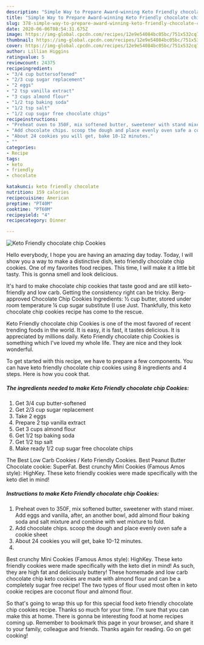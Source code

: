 ```yaml
---
description: "Simple Way to Prepare Award-winning Keto Friendly chocolate chip Cookies"
title: "Simple Way to Prepare Award-winning Keto Friendly chocolate chip Cookies"
slug: 378-simple-way-to-prepare-award-winning-keto-friendly-chocolate-chip-cookies
date: 2020-06-06T08:54:31.675Z
image: https://img-global.cpcdn.com/recipes/12e9e54084bc05bc/751x532cq70/keto-friendly-chocolate-chip-cookies-recipe-main-photo.jpg
thumbnail: https://img-global.cpcdn.com/recipes/12e9e54084bc05bc/751x532cq70/keto-friendly-chocolate-chip-cookies-recipe-main-photo.jpg
cover: https://img-global.cpcdn.com/recipes/12e9e54084bc05bc/751x532cq70/keto-friendly-chocolate-chip-cookies-recipe-main-photo.jpg
author: Lillian Higgins
ratingvalue: 5
reviewcount: 24375
recipeingredient:
- "3/4 cup buttersoftened"
- "2/3 cup sugar replacement"
- "2 eggs"
- "2 tsp vanilla extract"
- "3 cups almond flour"
- "1/2 tsp baking soda"
- "1/2 tsp salt"
- "1/2 cup sugar free chocolate chips"
recipeinstructions:
- "Preheat oven to 350F, mix softened butter, sweetener with stand mixer. Add eggs and vanilla, after, an another bowl, add almond flour baking soda and salt mixture and combine with wet mixture to fold."
- "Add chocolate chips. scoop the dough and place evenly oven safe a cookie sheet"
- "About 24 cookies you will get, bake 10-12 minutes."
- ""
categories:
- Recipe
tags:
- keto
- friendly
- chocolate

katakunci: keto friendly chocolate 
nutrition: 159 calories
recipecuisine: American
preptime: "PT40M"
cooktime: "PT60M"
recipeyield: "4"
recipecategory: Dinner

---
```



![Keto Friendly chocolate chip Cookies](https://img-global.cpcdn.com/recipes/12e9e54084bc05bc/751x532cq70/keto-friendly-chocolate-chip-cookies-recipe-main-photo.jpg)

Hello everybody, I hope you are having an amazing day today. Today, I will show you a way to make a distinctive dish, keto friendly chocolate chip cookies. One of my favorites food recipes. This time, I will make it a little bit tasty. This is gonna smell and look delicious.

It&#39;s hard to make chocolate chip cookies that taste good and are still keto-friendly and low carb. Getting the consistency right can be tricky. Berg-approved Chocolate Chip Cookies Ingredients: ½ cup butter, stored under room temperature ¼ cup sugar substitute (I use Just. Thankfully, this keto chocolate chip cookies recipe has come to the rescue.

Keto Friendly chocolate chip Cookies is one of the most favored of recent trending foods in the world. It is easy, it is fast, it tastes delicious. It is appreciated by millions daily. Keto Friendly chocolate chip Cookies is something which I've loved my whole life. They are nice and they look wonderful.


To get started with this recipe, we have to prepare a few components. You can have keto friendly chocolate chip cookies using 8 ingredients and 4 steps. Here is how you cook that.

<!--inarticleads1-->

##### The ingredients needed to make Keto Friendly chocolate chip Cookies:

1. Get 3/4 cup butter-softened
1. Get 2/3 cup sugar replacement
1. Take 2 eggs
1. Prepare 2 tsp vanilla extract
1. Get 3 cups almond flour
1. Get 1/2 tsp baking soda
1. Get 1/2 tsp salt
1. Make ready 1/2 cup sugar free chocolate chips


The Best Low Carb Cookies / Keto Friendly Cookies. Best Peanut Butter Chocolate cookie: SuperFat. Best crunchy Mini Cookies (Famous Amos style): HighKey. These keto friendly cookies were made specifically with the keto diet in mind! 

<!--inarticleads2-->

##### Instructions to make Keto Friendly chocolate chip Cookies:

1. Preheat oven to 350F, mix softened butter, sweetener with stand mixer. Add eggs and vanilla, after, an another bowl, add almond flour baking soda and salt mixture and combine with wet mixture to fold.
1. Add chocolate chips. scoop the dough and place evenly oven safe a cookie sheet
1. About 24 cookies you will get, bake 10-12 minutes.
1. 


Best crunchy Mini Cookies (Famous Amos style): HighKey. These keto friendly cookies were made specifically with the keto diet in mind! As such, they are high fat and deliciously buttery! These homemade and low carb chocolate chip keto cookies are made with almond flour and can be a completely sugar free recipe! The two types of flour used most often in keto cookie recipes are coconut flour and almond flour. 

So that's going to wrap this up for this special food keto friendly chocolate chip cookies recipe. Thanks so much for your time. I'm sure that you can make this at home. There is gonna be interesting food at home recipes coming up. Remember to bookmark this page in your browser, and share it to your family, colleague and friends. Thanks again for reading. Go on get cooking!
